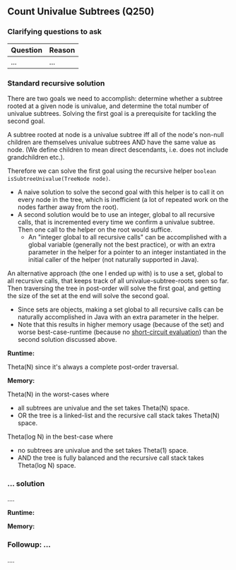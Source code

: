 ## Count Univalue Subtrees (Q250)

### Clarifying questions to ask

| Question | Reason |
| --- | --- |
| ... | ... |

### Standard recursive solution

There are two goals we need to accomplish: determine whether a subtree rooted at a given node is univalue, and determine the total number of univalue subtrees. Solving the first goal is a prerequisite for tackling the second goal.

A subtree rooted at node is a univalue subtree iff all of the node's non-null children are themselves univalue subtrees AND have the same value as node. (We define children to mean direct descendants, i.e. does not include grandchildren etc.).

Therefore we can solve the first goal using the recursive helper `boolean isSubtreeUnivalue(TreeNode node)`.
- A naive solution to solve the second goal with this helper is to call it on every node in the tree, which is inefficient (a lot of repeated work on the nodes farther away from the root).
- A second solution would be to use an integer, global to all recursive calls, that is incremented every time we confirm a univalue subtree. Then one call to the helper on the root would suffice.
    - An "integer global to all recursive calls" can be accomplished with a global variable (generally not the best practice), or with an extra parameter in the helper for a pointer to an integer instantiated in the initial caller of the helper (not naturally supported in Java).

An alternative approach (the one I ended up with) is to use a set, global to all recursive calls, that keeps track of all univalue-subtree-roots seen so far. Then traversing the tree in post-order will solve the first goal, and getting the size of the set at the end will solve the second goal.
- Since sets are objects, making a set global to all recursive calls can be naturally accomplished in Java with an extra parameter in the helper.
- Note that this results in higher memory usage (because of the set) and worse best-case-runtime (because no [short-circuit evaluation](https://en.wikipedia.org/wiki/Short-circuit_evaluation#Common_use)) than the second solution discussed above.


**Runtime:**

Theta(N) since it's always a complete post-order traversal.

**Memory:**

Theta(N) in the worst-cases where
- all subtrees are univalue and the set takes Theta(N) space.
- OR the tree is a linked-list and the recursive call stack takes Theta(N) space.

Theta(log N) in the best-case where
- no subtrees are univalue and the set takes Theta(1) space.
- AND the tree is fully balanced and the recursive call stack takes Theta(log N) space.


### ... solution

....

**Runtime:**

**Memory:**


### Followup: ...

....
